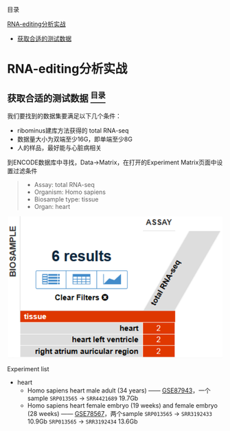 <a name="content">目录</a>

[RNA-editing分析实战](#title)
- [获取合适的测试数据](#acquire-test-dataset)








<h1 name="title">RNA-editing分析实战</h1>

<a name="acquire-test-dataset"><h2>获取合适的测试数据 [<sup>目录</sup>](#content)</h2></a>

我们要找到的数据集要满足以下几个条件：
- ribominus建库方法获得的 total RNA-seq
- 数据量大小为双端至少16G，即单端至少8G
- 人的样品，最好能与心脏病相关

到ENCODE数据库中寻找，Data->Matrix，在打开的Experiment Matrix页面中设置过滤条件
> - Assay: total RNA-seq
> - Organism: Homo sapiens
> - Biosample type: tissue
> - Organ: heart

<p align="center"><img src=./picture/InAction-RNA-editing-analysis-acquire-datasets-ENCODE-matched-list.png width=500 /></p>

Experiment list
- heart
	- Homo sapiens heart male adult (34 years) —— [GSE87943](https://www.ncbi.nlm.nih.gov/geo/query/acc.cgi?acc=GSE87943)，一个sample
		`SRP013565` -> `SRR4421689` 19.7Gb
	- Homo sapiens heart female embryo (19 weeks) and female embryo (28 weeks) —— [GSE78567](https://www.ncbi.nlm.nih.gov/geo/query/acc.cgi?acc=GSE78567)，两个sample
		`SRP013565` -> `SRR3192433` 10.9Gb
		`SRP013565` -> `SRR3192434` 13.6Gb
